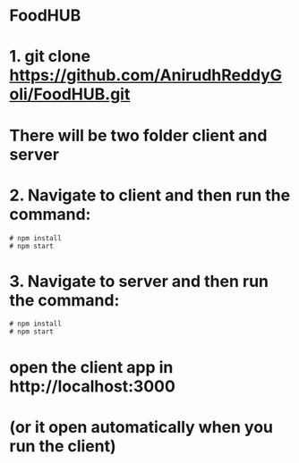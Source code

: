 # FoodHUB

# 1. git clone https://github.com/AnirudhReddyGoli/FoodHUB.git

# There will be two folder client and server

# 2. Navigate to client and then run the command:

    # npm install
    # npm start

# 3. Navigate to server and then run the command:

    # npm install
    # npm start

# open the client app in http://localhost:3000

# (or it open automatically when you run the client)
